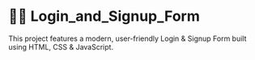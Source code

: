 # 🧑‍💻 Login_and_Signup_Form
<p>This project features a modern, user-friendly Login & Signup Form built using HTML, CSS & JavaScript.</p>

